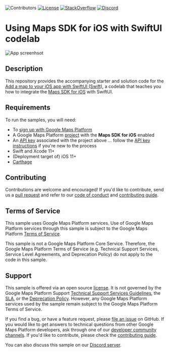 ![Contributors](https://img.shields.io/github/contributors/googlemaps-samples/codelab-maps-platform-101-ios-swiftui?color=green)
[![License](https://img.shields.io/github/license/googlemaps-samples/codelab-maps-platform-101-ios-swiftui?color=blue)][license]
[![StackOverflow](https://img.shields.io/stackexchange/stackoverflow/t/google-maps?color=orange&label=google-maps&logo=stackoverflow)](https://stackoverflow.com/questions/tagged/google-maps)
[![Discord](https://img.shields.io/discord/676948200904589322?color=6A7EC2&logo=discord&logoColor=ffffff)][Discord server]

# Using Maps SDK for iOS with SwiftUI codelab

![App screenhsot](screenshot.png)

## Description

This repository provides the accompanying starter and solution code for the [Add a map to your iOS app with SwiftUI (Swift)][codelab], a codelab that teaches you how to integrate the [Maps SDK for iOS][maps-sdk] with SwiftUI.

## Requirements

To run the samples, you will need:

- To [sign up with Google Maps Platform]
- A Google Maps Platform [project] with the **Maps SDK for iOS** enabled
- An [API key] associated with the project above ... follow the [API key instructions] if you're new to the process
- Swift and Xcode 11+
- (Deployment target of) iOS 11+
- [Carthage][carthage]

## Contributing

Contributions are welcome and encouraged! If you'd like to contribute, send us a [pull request] and refer to our [code of conduct] and [contributing guide].

## Terms of Service

This sample uses Google Maps Platform services. Use of Google Maps Platform services through this sample is subject to the Google Maps Platform [Terms of Service].

This sample is not a Google Maps Platform Core Service. Therefore, the Google Maps Platform Terms of Service (e.g. Technical Support Services, Service Level Agreements, and Deprecation Policy) do not apply to the code in this sample.

## Support

This sample is offered via an open source [license]. It is not governed by the Google Maps Platform Support [Technical Support Services Guidelines], the [SLA], or the [Deprecation Policy]. However, any Google Maps Platform services used by the sample remain subject to the Google Maps Platform Terms of Service.

If you find a bug, or have a feature request, please [file an issue] on GitHub. If you would like to get answers to technical questions from other Google Maps Platform developers, ask through one of our [developer community channels]. If you'd like to contribute, please check the [contributing guide].

You can also discuss this sample on our [Discord server].

[carthage]: https://github.com/Carthage/Carthage
[codelab]: https://developers.google.com/codelabs/maps-platform/maps-platform-ios-swiftui
[maps-sdk]: https://developers.google.com/maps/documentation/ios-sdk
[API key]: https://developers.google.com/maps/documentation/ios-sdk/get-api-key
[API key instructions]: https://developers.google.com/maps/documentation/ios-sdk/config#get-key

[code of conduct]: ?tab=coc-ov-file#readme
[contributing guide]: CONTRIBUTING.md
[Deprecation Policy]: https://cloud.google.com/maps-platform/terms
[developer community channels]: https://developers.google.com/maps/developer-community
[Discord server]: https://discord.gg/hYsWbmk
[file an issue]: https://github.com/googlemaps-samples/codelab-maps-platform-101-ios-swiftui/issues/new/choose
[license]: LICENSE
[pull request]: https://github.com/googlemaps-samples/codelab-maps-platform-101-ios-swiftui/compare
[project]: https://developers.google.com/maps/documentation/ios-sdk/cloud-setup#enabling-apis
[Sign up with Google Maps Platform]: https://console.cloud.google.com/google/maps-apis/start
[SLA]: https://cloud.google.com/maps-platform/terms/sla
[Technical Support Services Guidelines]: https://cloud.google.com/maps-platform/terms/tssg
[Terms of Service]: https://cloud.google.com/maps-platform/terms
